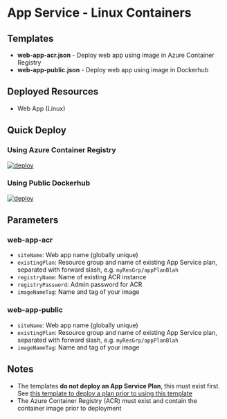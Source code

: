 # App Service - Linux Containers

## Templates
- **web-app-acr.json** - Deploy web app using image in Azure Container Registry
- **web-app-public.json** - Deploy web app using image in Dockerhub

## Deployed Resources
- Web App (Linux)

## Quick Deploy
### Using Azure Container Registry
[![deploy](https://raw.githubusercontent.com/benc-uk/azure-arm/master/etc/azuredeploy-wafc.png)](https://portal.azure.com/#create/Microsoft.Template/uri/https%3A%2F%2Fraw.githubusercontent.com%2Fbenc-uk%2Fazure-arm%2Fmaster%2Fapp-service%2Fcontainers%2Fweb-app-acr.json)  

### Using Public Dockerhub
[![deploy](https://raw.githubusercontent.com/benc-uk/azure-arm/master/etc/azuredeploy-wafc.png)](https://portal.azure.com/#create/Microsoft.Template/uri/https%3A%2F%2Fraw.githubusercontent.com%2Fbenc-uk%2Fazure-arm%2Fmaster%2Fapp-service%2Fcontainers%2Fweb-app-public.json)  

## Parameters
### web-app-acr
- `siteName`: Web app name (globally unique)
- `existingPlan`: Resource group and name of existing App Service plan, separated with forward slash, e.g. `myResGrp/appPlanBlah`
- `registryName`: Name of existing ACR instance
- `registryPassword`: Admin password for ACR
- `imageNameTag`: Name and tag of your image

### web-app-public
- `siteName`: Web app name (globally unique)
- `existingPlan`: Resource group and name of existing App Service plan, separated with forward slash, e.g. `myResGrp/appPlanBlah`
- `imageNameTag`: Name and tag of your image


## Notes
- The templates **do not deploy an App Service Plan**, this must exist first. See [this template to deploy a plan prior to using this template](../service-plans)
- The Azure Container Registry (ACR) must exist and contain the container image prior to deployment
